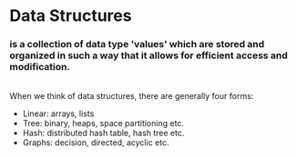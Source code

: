 # Data Structures

### <b>is a collection of data type 'values' which are stored and organized in such a way that it allows for efficient access and modification.</b>   
</br>
When we think of data structures, there are generally four forms:

* Linear: arrays, lists
* Tree: binary, heaps, space partitioning etc.
* Hash: distributed hash table, hash tree etc.
* Graphs: decision, directed, acyclic etc.